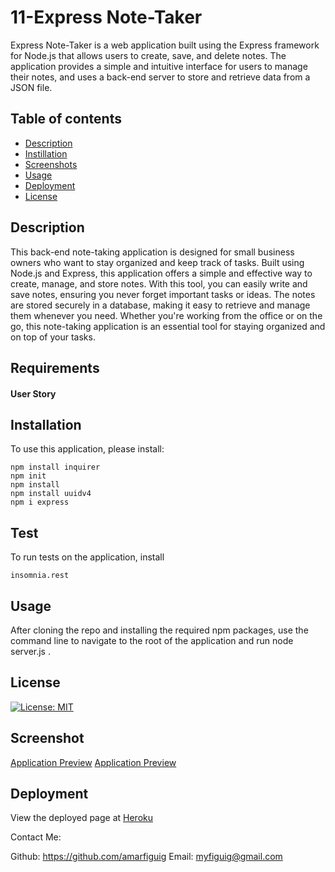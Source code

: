 # 11-Express Note-Taker

Express Note-Taker is a web application built using the Express framework for Node.js that allows users to create, save, and delete notes. The application provides a simple and intuitive interface for users to manage their notes, and uses a back-end server to store and retrieve data from a JSON file.

## Table of contents

  * [Description](#Description)
  * [Instillation](#Instillation)
  * [Screenshots](#Screenshots)
  * [Usage](#Usage)
  * [Deployment](#Deployment)
  * [License](#License)

## Description

This back-end note-taking application is designed for small business owners who want to stay organized and keep track of tasks. Built using Node.js and Express, this application offers a simple and effective way to create, manage, and store notes. With this tool, you can easily write and save notes, ensuring you never forget important tasks or ideas. The notes are stored securely in a database, making it easy to retrieve and manage them whenever you need. Whether you're working from the office or on the go, this note-taking application is an essential tool for staying organized and on top of your tasks.

## Requirements
#### User Story


## Installation

To use this application, please install: 
```
npm install inquirer
npm init
npm install
npm install uuidv4
npm i express
```


## Test
To run tests on the application, install
```
insomnia.rest
```


## Usage

After cloning the repo and installing the required npm packages, use the command line to navigate to the root of the application and run node server.js .


## License 

[![License: MIT](https://img.shields.io/badge/License-MIT-yellow.svg)](https://opensource.org/licenses/MIT)


## Screenshot
[Application Preview]()
[Application Preview]()


## Deployment

View the deployed page at [Heroku]()

Contact Me:

Github: https://github.com/amarfiguig
Email: myfiguig@gmail.com

